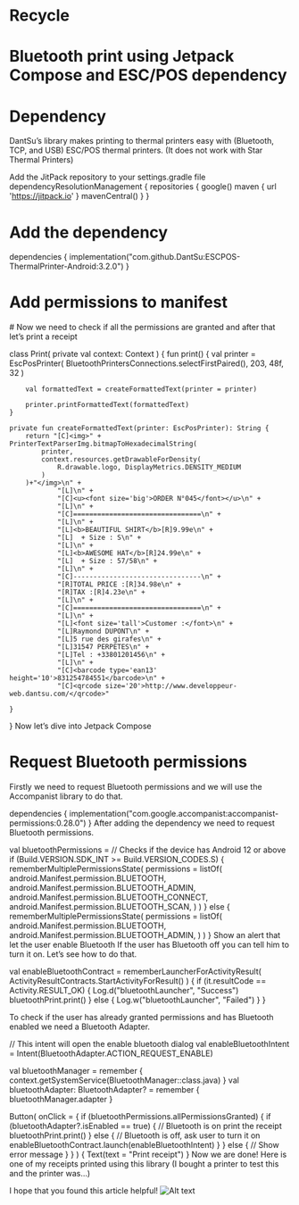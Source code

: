 # Recycle
# Bluetooth print using Jetpack Compose and ESC/POS dependency

# Dependency
DantSu’s library makes printing to thermal printers easy with (Bluetooth, TCP, and USB) ESC/POS thermal printers. (It does not work with Star Thermal Printers)

Add the JitPack repository to your settings.gradle file
dependencyResolutionManagement {
    repositories {
        google()
        maven { url 'https://jitpack.io' }
        mavenCentral()
    }
}
# Add the dependency
dependencies {
    implementation("com.github.DantSu:ESCPOS-ThermalPrinter-Android:3.2.0")
}
# Add permissions to manifest
<uses-permission android:name="android.permission.BLUETOOTH" />
<uses-permission android:name="android.permission.BLUETOOTH_SCAN" />
<uses-permission android:name="android.permission.BLUETOOTH_ADMIN" />
<uses-permission android:name="android.permission.BLUETOOTH_CONNECT" />
# Now we need to check if all the permissions are granted and after that let’s print a receipt

class Print(
    private val context: Context
) {
    fun print() {
        val printer = EscPosPrinter(
            BluetoothPrintersConnections.selectFirstPaired(),
            203,
            48f,
            32
        )

        val formattedText = createFormattedText(printer = printer)

        printer.printFormattedText(formattedText)
    }

    private fun createFormattedText(printer: EscPosPrinter): String {
        return "[C]<img>" + PrinterTextParserImg.bitmapToHexadecimalString(
            printer,
            context.resources.getDrawableForDensity(
                R.drawable.logo, DisplayMetrics.DENSITY_MEDIUM
            )
        )+"</img>\n" +
                "[L]\n" +
                "[C]<u><font size='big'>ORDER N°045</font></u>\n" +
                "[L]\n" +
                "[C]================================\n" +
                "[L]\n" +
                "[L]<b>BEAUTIFUL SHIRT</b>[R]9.99e\n" +
                "[L]  + Size : S\n" +
                "[L]\n" +
                "[L]<b>AWESOME HAT</b>[R]24.99e\n" +
                "[L]  + Size : 57/58\n" +
                "[L]\n" +
                "[C]--------------------------------\n" +
                "[R]TOTAL PRICE :[R]34.98e\n" +
                "[R]TAX :[R]4.23e\n" +
                "[L]\n" +
                "[C]================================\n" +
                "[L]\n" +
                "[L]<font size='tall'>Customer :</font>\n" +
                "[L]Raymond DUPONT\n" +
                "[L]5 rue des girafes\n" +
                "[L]31547 PERPETES\n" +
                "[L]Tel : +33801201456\n" +
                "[L]\n" +
                "[C]<barcode type='ean13' height='10'>831254784551</barcode>\n" +
                "[C]<qrcode size='20'>http://www.developpeur-web.dantsu.com/</qrcode>"
        
    }
}
Now let’s dive into Jetpack Compose
# Request Bluetooth permissions
Firstly we need to request Bluetooth permissions and we will use the Accompanist library to do that.

dependencies {
     implementation("com.google.accompanist:accompanist-permissions:0.28.0")
}
After adding the dependency we need to request Bluetooth permissions.

val bluetoothPermissions =
        // Checks if the device has Android 12 or above
        if (Build.VERSION.SDK_INT >= Build.VERSION_CODES.S) {
            rememberMultiplePermissionsState(
                permissions = listOf(
                    android.Manifest.permission.BLUETOOTH,
                    android.Manifest.permission.BLUETOOTH_ADMIN,
                    android.Manifest.permission.BLUETOOTH_CONNECT,
                    android.Manifest.permission.BLUETOOTH_SCAN,
                )
            )
        } else {
            rememberMultiplePermissionsState(
                permissions = listOf(
                    android.Manifest.permission.BLUETOOTH,
                    android.Manifest.permission.BLUETOOTH_ADMIN,
                )
            )
        }
Show an alert that let the user enable Bluetooth
If the user has Bluetooth off you can tell him to turn it on. Let’s see how to do that.

val enableBluetoothContract = rememberLauncherForActivityResult(
    ActivityResultContracts.StartActivityForResult()
) {
    if (it.resultCode == Activity.RESULT_OK) {
        Log.d("bluetoothLauncher", "Success")
        bluetoothPrint.print()
    } else {
        Log.w("bluetoothLauncher", "Failed")
    }
}

To check if the user has already granted permissions and has Bluetooth enabled we need a Bluetooth Adapter.

// This intent will open the enable bluetooth dialog
val enableBluetoothIntent = Intent(BluetoothAdapter.ACTION_REQUEST_ENABLE)

val bluetoothManager = remember {
    context.getSystemService(BluetoothManager::class.java)
}
val bluetoothAdapter: BluetoothAdapter? = remember {
    bluetoothManager.adapter
}

Button(
    onClick = {
        if (bluetoothPermissions.allPermissionsGranted) {
            if (bluetoothAdapter?.isEnabled == true) {
                // Bluetooth is on print the receipt
                bluetoothPrint.print()
            } else {
                // Bluetooth is off, ask user to turn it on
                enableBluetoothContract.launch(enableBluetoothIntent)
            }
        } else {
            // Show error message
        }
    }
) {
    Text(text = "Print receipt")
}
Now we are done! Here is one of my receipts printed using this library (I bought a printer to test this and the printer was…)

I hope that you found this article helpful!
![Alt text]([https://example.com/path/to/image.png](https://github.com/anilkr1997/Recycle/blob/master/68747470733a2f2f64616e7473752e636f6d2f66696c65732f726563656970742d746865726d616c2d7072696e7465722e706e673f31.png))

